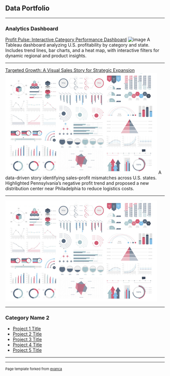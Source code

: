## Data Portfolio

---

### Analytics Dashboard

[Profit Pulse: Interactive Category Performance Dashboard](/sample_page)
![image](https://github.com/user-attachments/assets/d4da06cf-9dfe-442c-ab11-09129c321d25)
A Tableau dashboard analyzing U.S. profitability by category and state. Includes trend lines, bar charts, and a heat map, with interactive filters for dynamic regional and product insights.

---
[Targeted Growth: A Visual Sales Story for Strategic Expansion](/pdf/sample_presentation.pdf)
<img src="images/dummy_thumbnail.jpg?raw=true"/>
A data-driven story identifying sales–profit mismatches across U.S. states. Highlighted Pennsylvania’s negative profit trend and proposed a new distribution center near Philadelphia to reduce logistics costs.

---
[](http://example.com/)
<img src="images/dummy_thumbnail.jpg?raw=true"/>

---

### Category Name 2

- [Project 1 Title](http://example.com/)
- [Project 2 Title](http://example.com/)
- [Project 3 Title](http://example.com/)
- [Project 4 Title](http://example.com/)
- [Project 5 Title](http://example.com/)

---




---
<p style="font-size:11px">Page template forked from <a href="https://github.com/evanca/quick-portfolio">evanca</a></p>
<!-- Remove above link if you don't want to attibute -->
